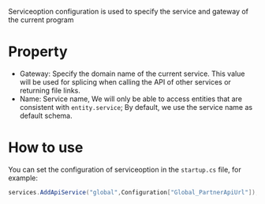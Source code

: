 Serviceoption configuration is used to specify the service and gateway of the current program

# Property
- Gateway: Specify the domain name of the current service. This value will be used for splicing when calling the API of other services or returning file links.
- Name: Service name, We will only be able to access entities that are consistent with `entity.service`; By default, we use the service name as default schema. 

# How to use
You can set the configuration of serviceoption in the `startup.cs` file, for example:
```csharp
services.AddApiService("global",Configuration["Global_PartnerApiUrl"]);
```

